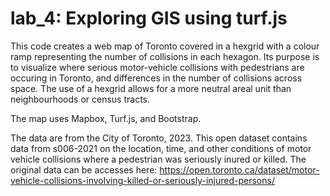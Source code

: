 # lab_4: Exploring GIS using turf.js
This code creates a web map of Toronto covered in a hexgrid with a colour ramp representing the number of collisions in each hexagon. Its purpose is to visualize where serious motor-vehicle collisions with pedestrians are occuring in Toronto, and differences in the number of collisions across space. The use of a hexgrid allows for a more neutral areal unit than neighbourhoods or census tracts. <br>

The map uses Mapbox, Turf.js, and Bootstrap. <br>

The data are from the City of Toronto, 2023.
This open dataset contains data from s006-2021 on the location, time, and other conditions of motor vehicle collisions where a pedestrian was seriously inured or killed. The original data can be accesses here: https://open.toronto.ca/dataset/motor-vehicle-collisions-involving-killed-or-seriously-injured-persons/ <br>

